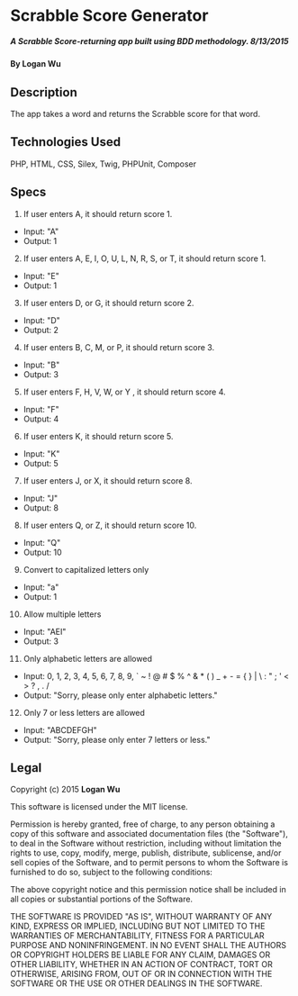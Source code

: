 # Scrabble Score Generator

##### A Scrabble Score-returning app built using BDD methodology. 8/13/2015

#### By Logan Wu

## Description
The app takes a word and returns the Scrabble score for that word.

## Technologies Used

PHP, HTML, CSS, Silex, Twig, PHPUnit, Composer

## Specs

1. If user enters A, it should return score 1.
  * Input: "A"
  * Output: 1

2. If user enters A, E, I, O, U, L, N, R, S, or T, it should return score 1.
  * Input: "E"
  * Output: 1

3. If user enters D, or G, it should return score 2.
  * Input: "D"
  * Output: 2

4. If user enters B, C, M, or P, it should return score 3.
  * Input: "B"
  * Output: 3

5. If user enters F, H, V, W, or Y , it should return score 4.
  * Input: "F"
  * Output: 4

6. If user enters K, it should return score 5.
  * Input: "K"
  * Output: 5

7. If user enters J, or X, it should return score 8.
  * Input: "J"
  * Output: 8

8. If user enters Q, or Z, it should return score 10.
  * Input: "Q"
  * Output: 10

9. Convert to capitalized letters only
  * Input: "a"
  * Output: 1

10. Allow multiple letters
  * Input: "AEI"
  * Output: 3

11. Only alphabetic letters are allowed
  * Input: 0, 1, 2, 3, 4, 5, 6, 7, 8, 9, ` ~ ! @ # $ % ^ & * ( ) _ + - = { } | \ : " ; ' < > ? , . /
  * Output: "Sorry, please only enter alphabetic letters."

12. Only 7 or less letters are allowed
  * Input: "ABCDEFGH"
  * Output: "Sorry, please only enter 7 letters or less."

## Legal

Copyright (c) 2015 **Logan Wu**

This software is licensed under the MIT license.

Permission is hereby granted, free of charge, to any person obtaining a copy of this software and associated documentation files (the "Software"), to deal in the Software without restriction, including without limitation the rights to use, copy, modify, merge, publish, distribute, sublicense, and/or sell copies of the Software, and to permit persons to whom the Software is furnished to do so, subject to the following conditions:

The above copyright notice and this permission notice shall be included in all copies or substantial portions of the Software.

THE SOFTWARE IS PROVIDED "AS IS", WITHOUT WARRANTY OF ANY KIND, EXPRESS OR IMPLIED, INCLUDING BUT NOT LIMITED TO THE WARRANTIES OF MERCHANTABILITY, FITNESS FOR A PARTICULAR PURPOSE AND NONINFRINGEMENT. IN NO EVENT SHALL THE AUTHORS OR COPYRIGHT HOLDERS BE LIABLE FOR ANY CLAIM, DAMAGES OR OTHER LIABILITY, WHETHER IN AN ACTION OF CONTRACT, TORT OR OTHERWISE, ARISING FROM, OUT OF OR IN CONNECTION WITH THE SOFTWARE OR THE USE OR OTHER DEALINGS IN THE SOFTWARE.
